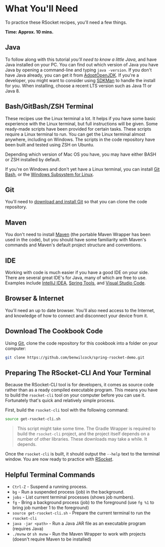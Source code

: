 # What You'll Need

To practice these RSocket recipes, you'll need a few things.

**Time: Approx. 10 mins.** 

## Java

To follow along with this tutorial *you'll need to know a little Java*, and have Java installed on your PC. You can find out which version of Java you have Java by opening a command-line and typing `java -version`. If you don't have Java already, you can get it from [AdoptOpenJDK][adopt-open-jdk]. If you're a developer, you might want to consider using [SDKMan][sdkman] to handle the install for you. When installing, choose a recent LTS version such as Java 11 or Java 8.

## Bash/GitBash/ZSH Terminal

These recipes use the Linux terminal a lot. It helps if you have some basic experience with the Linux terminal, but full instructions will be given. Some ready-made scripts have been provided for certain tasks. These scripts require a Linux terminal to run. You can get the Linux terminal almost anywhere, including on Windows. The scripts in the code repository have been built and tested using ZSH on Ubuntu. 

Depending which version of Mac OS you have, you may have either BASH or ZSH installed by default.

If you're on Windows and don't yet have a Linux terminal, you can install [Git Bash][gitbash], or the [Windows Subsystem for Linux][wsl].

## Git

You'll need to [download and install Git][git] so that you can clone the code repository. 

## Maven

You don't need to install [Maven][maven] (the portable Maven Wrapper has been used in the code), but you should have some familiarity with Maven's commands and Maven's default project structure and conventions.

## IDE

Working with code is much easier if you have a good IDE on your side. There are several great IDE's for Java, many of which are free to use. Examples include [IntelliJ IDEA][intellij], [Spring Tools][spring-tools], and [Visual Studio Code][vs-code].

## Browser & Internet

You'll need an up to date browser. You'll also need access to the Internet, and knowledge of how to connect and disconnect your device from it.

## Download The Cookbook Code

Using [Git][git], clone the code repository for this cookbook into a folder on your computer:

```bash
git clone https://github.com/benwilcock/spring-rsocket-demo.git
```

## Preparing The RSocket-CLI And Your Terminal

Because the RSocket-CLI tool is for developers, it comes as source code rather than as a ready compiled executable program. This means you have to build the `rsocket-cli` tool on your computer before you can use it. Fortunately that's quick and relatively simple process.

First, build the `rsocket-cli` tool with the following command:

```bash
source get-rsocket-cli.sh
```

> This script might take some time. The Gradle Wrapper is required to build the `rsocket-cli` project, and the project itself depends on a number of other libraries. These downloads may take a while. It depends. 

Once the `rsocket-cli` is built, it should output the `--help` text to the terminal window. You are now ready to practice with [RSocket][rsocket].

## Helpful Terminal Commands

* `Ctrl-Z` - Suspend a running process.
* `bg` - Run a suspended process (job) in the background.
* `jobs` - List current terminal processes (shows job numbers).
* `fg` - Bring a background process (job) to the foreground (use `fg %1` to bring job number 1 to the foreground)
* `source get-rsocket-cli.sh` - Prepare the current terminal to run the `rsocket-cli`
* `java -jar <path>` - Run a Java JAR file as an executable program (requires Java)
* `./mvnw` or `sh mvnw` - Run the Maven Wrapper to work with projects (doesn't require Maven to be installed)

[adopt-open-jdk]: https://adoptopenjdk.net/
[rsocket-cli]: https://github.com/rsocket/rsocket-cli
[rsocket]: http://rsocket.io/
[sdkman]: https://sdkman.io/
[gitbash]: https://gitforwindows.org/
[git]: https://git-scm.com/downloads
[wsl]: https://docs.microsoft.com/en-us/windows/wsl/install-win10
[intellij]: https://www.jetbrains.com/idea/download/#section=linux
[spring-tools]: https://spring.io/tools
[vs-code]: https://code.visualstudio.com/
[maven]: https://maven.apache.org/